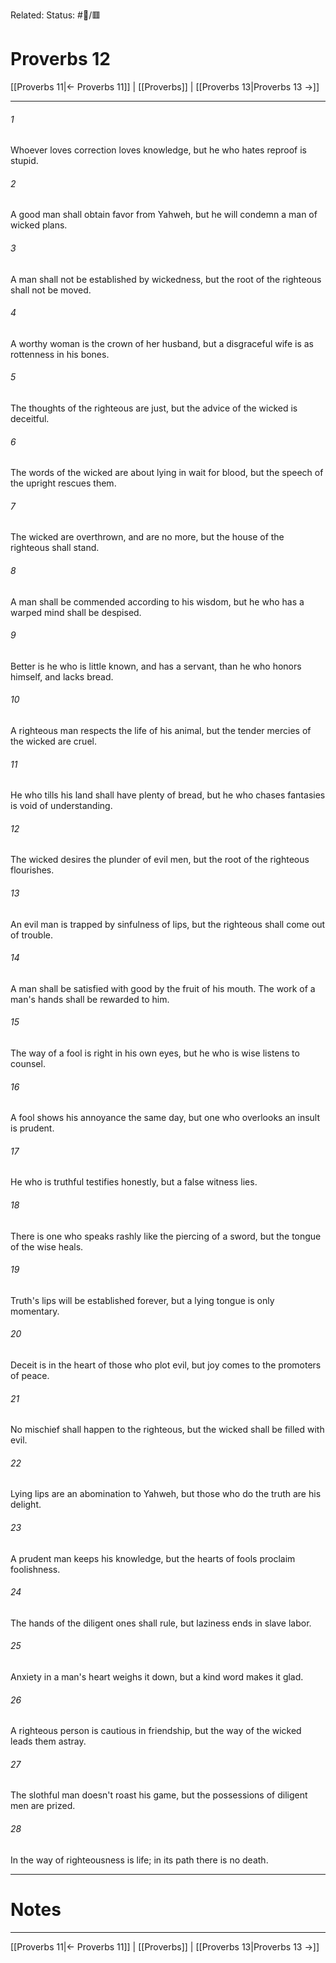 Related:
Status: #📖/🟥
# Proverbs 12

[[Proverbs 11|← Proverbs 11]] | [[Proverbs]] | [[Proverbs 13|Proverbs 13 →]]
***



###### 1 
Whoever loves correction loves knowledge, but he who hates reproof is stupid. 

###### 2 
A good man shall obtain favor from Yahweh, but he will condemn a man of wicked plans. 

###### 3 
A man shall not be established by wickedness, but the root of the righteous shall not be moved. 

###### 4 
A worthy woman is the crown of her husband, but a disgraceful wife is as rottenness in his bones. 

###### 5 
The thoughts of the righteous are just, but the advice of the wicked is deceitful. 

###### 6 
The words of the wicked are about lying in wait for blood, but the speech of the upright rescues them. 

###### 7 
The wicked are overthrown, and are no more, but the house of the righteous shall stand. 

###### 8 
A man shall be commended according to his wisdom, but he who has a warped mind shall be despised. 

###### 9 
Better is he who is little known, and has a servant, than he who honors himself, and lacks bread. 

###### 10 
A righteous man respects the life of his animal, but the tender mercies of the wicked are cruel. 

###### 11 
He who tills his land shall have plenty of bread, but he who chases fantasies is void of understanding. 

###### 12 
The wicked desires the plunder of evil men, but the root of the righteous flourishes. 

###### 13 
An evil man is trapped by sinfulness of lips, but the righteous shall come out of trouble. 

###### 14 
A man shall be satisfied with good by the fruit of his mouth. The work of a man's hands shall be rewarded to him. 

###### 15 
The way of a fool is right in his own eyes, but he who is wise listens to counsel. 

###### 16 
A fool shows his annoyance the same day, but one who overlooks an insult is prudent. 

###### 17 
He who is truthful testifies honestly, but a false witness lies. 

###### 18 
There is one who speaks rashly like the piercing of a sword, but the tongue of the wise heals. 

###### 19 
Truth's lips will be established forever, but a lying tongue is only momentary. 

###### 20 
Deceit is in the heart of those who plot evil, but joy comes to the promoters of peace. 

###### 21 
No mischief shall happen to the righteous, but the wicked shall be filled with evil. 

###### 22 
Lying lips are an abomination to Yahweh, but those who do the truth are his delight. 

###### 23 
A prudent man keeps his knowledge, but the hearts of fools proclaim foolishness. 

###### 24 
The hands of the diligent ones shall rule, but laziness ends in slave labor. 

###### 25 
Anxiety in a man's heart weighs it down, but a kind word makes it glad. 

###### 26 
A righteous person is cautious in friendship, but the way of the wicked leads them astray. 

###### 27 
The slothful man doesn't roast his game, but the possessions of diligent men are prized. 

###### 28 
In the way of righteousness is life; in its path there is no death.

---
# Notes


***
[[Proverbs 11|← Proverbs 11]] | [[Proverbs]] | [[Proverbs 13|Proverbs 13 →]]
